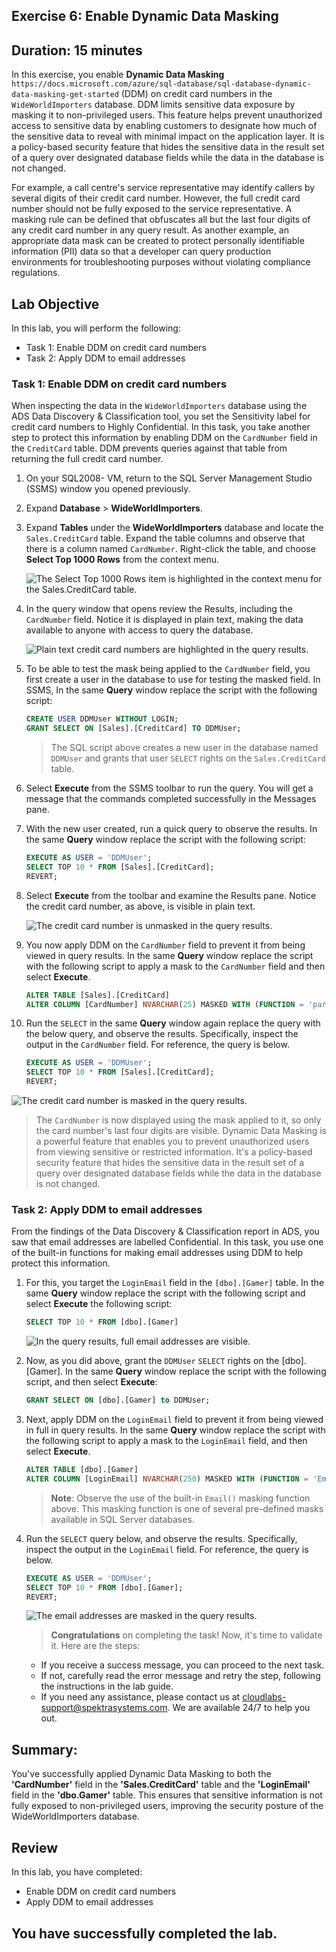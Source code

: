 ## Exercise 6: Enable Dynamic Data Masking

## Duration: 15 minutes

In this exercise, you enable **Dynamic Data Masking** `https://docs.microsoft.com/azure/sql-database/sql-database-dynamic-data-masking-get-started` (DDM) on credit card numbers in the `WideWorldImporters` database. DDM limits sensitive data exposure by masking it to non-privileged users. This feature helps prevent unauthorized access to sensitive data by enabling customers to designate how much of the sensitive data to reveal with minimal impact on the application layer. It is a policy-based security feature that hides the sensitive data in the result set of a query over designated database fields while the data in the database is not changed.

For example, a call centre's service representative may identify callers by several digits of their credit card number. However, the full credit card number should not be fully exposed to the service representative. A masking rule can be defined that obfuscates all but the last four digits of any credit card number in any query result. As another example, an appropriate data mask can be created to protect personally identifiable information (PII) data so that a developer can query production environments for troubleshooting purposes without violating compliance regulations.


## Lab Objective

In this lab, you will perform the following:

- Task 1: Enable DDM on credit card numbers
- Task 2: Apply DDM to email addresses

### Task 1: Enable DDM on credit card numbers

When inspecting the data in the `WideWorldImporters` database using the ADS Data Discovery & Classification tool, you set the Sensitivity label for credit card numbers to Highly Confidential. In this task, you take another step to protect this information by enabling DDM on the `CardNumber` field in the `CreditCard` table. DDM prevents queries against that table from returning the full credit card number.

1. On your SQL2008-<inject key="Suffix" enableCopy="false"/> VM, return to the SQL Server Management Studio (SSMS) window you opened previously.

2. Expand **Database** > **WideWorldImporters<inject key="Suffix" enableCopy="false"/>**.

3. Expand **Tables** under the **WideWorldImporters<inject key="Suffix" enableCopy="false"/>** database and locate the `Sales.CreditCard` table. Expand the table 
   columns and observe that there is a column named `CardNumber`. Right-click the table, and choose **Select Top 1000 Rows** from the context menu.

     ![The Select Top 1000 Rows item is highlighted in the context menu for the Sales.CreditCard table.](media/ssms-sql-mi-credit-card-table-select.png)

4. In the query window that opens review the Results, including the `CardNumber` field. Notice it is displayed in plain text, making the data available to anyone with access to query the database.

   ![Plain text credit card numbers are highlighted in the query results.](media/ssms-sql-mi-credit-card-table-select-results.png "Results")

5. To be able to test the mask being applied to the `CardNumber` field, you first create a user in the database to use for testing the masked field. In SSMS, In the same **Query** window replace the script with the following script:

   ```SQL
   CREATE USER DDMUser WITHOUT LOGIN;
   GRANT SELECT ON [Sales].[CreditCard] TO DDMUser;
   ```

   > The SQL script above creates a new user in the database named `DDMUser` and grants that user `SELECT` rights on the `Sales.CreditCard` table.

6. Select **Execute** from the SSMS toolbar to run the query. You will get a message that the commands completed successfully in the Messages pane.

7. With the new user created, run a quick query to observe the results. In the same **Query** window replace the script with the following script:

   ```SQL
   EXECUTE AS USER = 'DDMUser';
   SELECT TOP 10 * FROM [Sales].[CreditCard];
   REVERT;
   ```

8. Select **Execute** from the toolbar and examine the Results pane. Notice the credit card number, as above, is visible in plain text.

   ![The credit card number is unmasked in the query results.](media/ssms-sql-mi-ddm-results-unmasked.png "Query results")

9. You now apply DDM on the `CardNumber` field to prevent it from being viewed in query results. In the same **Query** window replace the script with the following script to apply a mask to the `CardNumber` field and then select **Execute**.

   ```SQL
   ALTER TABLE [Sales].[CreditCard]
   ALTER COLUMN [CardNumber] NVARCHAR(25) MASKED WITH (FUNCTION = 'partial(0,"xxx-xxx-xxx-",4)')
   ```

10. Run the `SELECT` in the same **Query** window again replace the query with the below query, and observe the results. Specifically, inspect the output in the 
    `CardNumber` field. For reference, the query is below.

    ```SQL
    EXECUTE AS USER = 'DDMUser';
    SELECT TOP 10 * FROM [Sales].[CreditCard];
    REVERT;
    ```

   ![The credit card number is masked in the query results.](media/ssms-sql-mi-ddm-results-masked.png "Query results")

   > The `CardNumber` is now displayed using the mask applied to it, so only the card number's last four digits are visible. Dynamic Data Masking is a powerful feature that enables you to prevent unauthorized users from viewing sensitive or restricted information. It's a policy-based security feature that hides the sensitive data in the result set of a query over designated database fields while the data in the database is not changed.

### Task 2: Apply DDM to email addresses

From the findings of the Data Discovery & Classification report in ADS, you saw that email addresses are labelled Confidential. In this task, you use one of the built-in functions for making email addresses using DDM to help protect this information.

1. For this, you target the `LoginEmail` field in the `[dbo].[Gamer]` table. In the same **Query** window replace the script with the following script and select **Execute** the following script:

   ```SQL
   SELECT TOP 10 * FROM [dbo].[Gamer]
   ```

   ![In the query results, full email addresses are visible.](media/ddm-select-gamer-results.png "Query results")

2. Now, as you did above, grant the `DDMUser` `SELECT` rights on the [dbo].[Gamer]. In the same **Query** window replace the script with the following script, and then select **Execute**:

   ```SQL
   GRANT SELECT ON [dbo].[Gamer] to DDMUser;
   ```

3. Next, apply DDM on the `LoginEmail` field to prevent it from being viewed in full in query results. In the same **Query** window replace the script with the following script to apply a mask to the `LoginEmail` field, and then select **Execute**.

   ```SQL
   ALTER TABLE [dbo].[Gamer]
   ALTER COLUMN [LoginEmail] NVARCHAR(250) MASKED WITH (FUNCTION = 'Email()');
   ```

   > **Note**: Observe the use of the built-in `Email()` masking function above. This masking function is one of several pre-defined masks available in SQL Server databases.

4. Run the `SELECT` query below, and observe the results. Specifically, inspect the output in the `LoginEmail` field. For reference, the query is below.

   ```SQL
   EXECUTE AS USER = 'DDMUser';
   SELECT TOP 10 * FROM [dbo].[Gamer];
   REVERT;
   ```

   ![The email addresses are masked in the query results.](media/ddm-select-gamer-results-masked.png "Query results")


    > **Congratulations** on completing the task! Now, it's time to validate it. Here are the steps:
    - If you receive a success message, you can proceed to the next task.
    - If not, carefully read the error message and retry the step, following the instructions in the lab guide.
    - If you need any assistance, please contact us at cloudlabs-support@spektrasystems.com. We are available 24/7 to help you out.
    
<validation step="1b4769fd-cfc8-47f0-b2a1-8f1790f17adc" />

## Summary:
You've successfully applied Dynamic Data Masking to both the **'CardNumber'** field in the **'Sales.CreditCard'** table and the **'LoginEmail'** field in the **'dbo.Gamer'** table. This ensures that sensitive information is not fully exposed to non-privileged users, improving the security posture of the WideWorldImporters database.

## Review 
In this lab, you have completed:

- Enable DDM on credit card numbers
- Apply DDM to email addresses

## You have successfully completed the lab.
